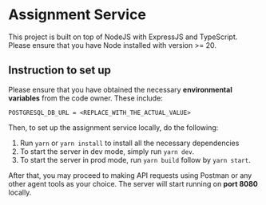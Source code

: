 # Assignment Service

This project is built on top of NodeJS with ExpressJS and TypeScript. Please ensure that you have Node installed with version >= 20.

## Instruction to set up

Please ensure that you have obtained the necessary **environmental variables** from the code owner. These include:

```
POSTGRESQL_DB_URL = <REPLACE_WITH_THE_ACTUAL_VALUE>
```

Then, to set up the assignment service locally, do the following:

1. Run `yarn` or `yarn install` to install all the necessary dependencies
2. To start the server in dev mode, simply run `yarn dev`.
3. To start the server in prod mode, run `yarn build` follow by `yarn start`.

After that, you may proceed to making API requests using Postman or any other agent tools as your choice. The server will start running on **port 8080** locally.
